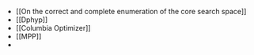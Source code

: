 - [[On the correct and complete enumeration of the core search space]]
- [[Dphyp]]
- [[Columbia Optimizer]]
- [[MPP]]
-